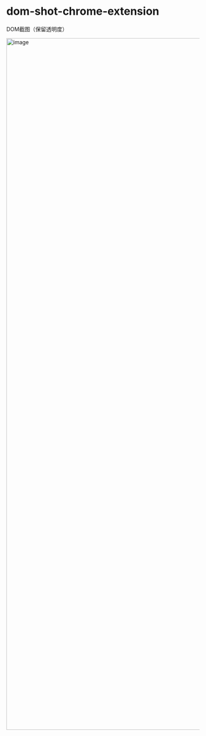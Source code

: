 # dom-shot-chrome-extension

DOM截图（保留透明度）

<img width="1800" alt="image" src="https://github.com/user-attachments/assets/b679a49e-0dc8-4ad6-81f3-8991ef54a3db">
